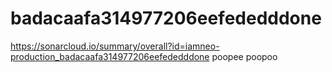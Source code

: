 # badacaafa314977206eefededddone
https://sonarcloud.io/summary/overall?id=iamneo-production_badacaafa314977206eefededddone
poopee poopoo
